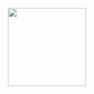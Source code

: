 <p align="center">
  <a href="https://userfront.com">
    <img src="https://assets-global.website-files.com/65c3b27b4fceddc2713783c4/662a75a7f589bed98febc570_Userfront%20Logo%20Two%20Tone%20White%20Text.png" width="160">
  </a>
</p>

#
